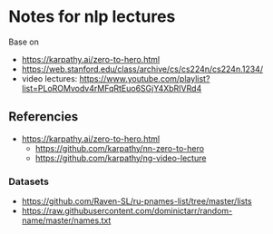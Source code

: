 # Notes for nlp lectures
Base on 
  - https://karpathy.ai/zero-to-hero.html
  - https://web.stanford.edu/class/archive/cs/cs224n/cs224n.1234/
  - video lectures: https://www.youtube.com/playlist?list=PLoROMvodv4rMFqRtEuo6SGjY4XbRIVRd4

## Referencies
- https://karpathy.ai/zero-to-hero.html
  - https://github.com/karpathy/nn-zero-to-hero
  - https://github.com/karpathy/ng-video-lecture

### Datasets
- https://github.com/Raven-SL/ru-pnames-list/tree/master/lists
- https://raw.githubusercontent.com/dominictarr/random-name/master/names.txt

